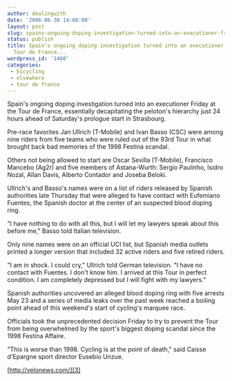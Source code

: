 ```yaml
---
author: dealingwith
date: '2006-06-30 14:00:00'
layout: post
slug: spains-ongoing-doping-investigation-turned-into-an-executioner-friday-at-the-tour-de-france
status: publish
title: Spain's ongoing doping investigation turned into an executioner Friday at the
  Tour de France...
wordpress_id: '1460'
categories:
 - bicycling
 - elsewhere
 - tour de france
---
```


Spain's ongoing doping investigation turned into an executioner Friday at the
Tour de France, essentially decapitating the peloton's hierarchy just 24 hours
ahead of Saturday's prologue start in Strasbourg.

Pre-race favorites Jan Ullrich (T-Mobile) and Ivan Basso (CSC) were among nine
riders from five teams who were ruled out of the 93rd Tour in what brought
back bad memories of the 1998 Festina scandal.

Others not being allowed to start are Oscar Sevilla (T-Mobile), Francisco
Mancebo (Ag2r) and five members of Astana-Wurth: Sergio Paulinho, Isidro
Nozal, Allan Davis, Alberto Contador and Joseba Beloki.

Ullrich's and Basso's names were on a list of riders released by Spanish
authorities late Thursday that were alleged to have contact with Eufemiano
Fuentes, the Spanish doctor at the center of an suspected blood doping ring.

"I have nothing to do with all this, but I will let my lawyers speak about
this before me," Basso told Italian television.

Only nine names were on an official UCI list, but Spanish media outlets
printed a longer version that included 32 active riders and five retired
riders.


"I am in shock. I could cry," Ullrich told German television. "I have no
contact with Fuentes. I don't know him. I arrived at this Tour in perfect
condition. I am completely depressed but I will fight with my lawyers."

Spanish authorities uncovered an alleged blood doping ring with five arrests
May 23 and a series of media leaks over the past week reached a boiling point
ahead of this weekend's start of cycling's marquee race.

Officials took the unprecedented decision Friday to try to prevent the Tour
from being overwhelmed by the sport's biggest doping scandal since the 1998
Festina Affaire.

"This is worse than 1998. Cycling is at the point of death," said Caisse
d'Epargne sport director Eusebio Unzue.


[http://velonews.com/][3]

   [3]: http://velonews.com/
